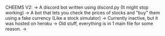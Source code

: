 CHEEMS V2:
-> A discord bot written using discord.py (It might stop working)
-> A bot that lets you check the prices of stocks and "buy" them using a fake currency (Like a stock simulator)
-> Currently inactive, but it was hosted on heroku
-> Old stuff, everything is in 1 main file for some reason.
-> 
